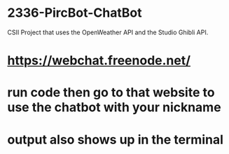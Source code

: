 # 2336-PircBot-ChatBot
CSII Project that uses the OpenWeather API and the Studio Ghibli API.

# https://webchat.freenode.net/
# run code then go to that website to use the chatbot with your nickname
# output also shows up in the terminal
